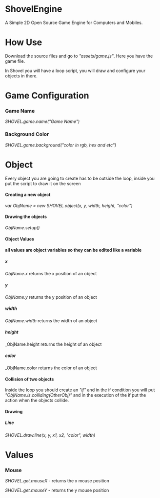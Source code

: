 # ShovelEngine

A Simple 2D Open Source Game Engine for Computers and Mobiles.

# How Use

Download the source files and go to _"assets/game.js"_. Here you have the game file.

In Shovel you will have a loop script, you will draw and configure your objects in there.

# Game Configuration

### Game Name

_SHOVEL.game.name("Game Name")_

### Background Color

_SHOVEL.game.background("color in rgb, hex and etc")_

# Object

Every object you are going to create has to be outside the loop, inside you put the script to draw it on the screen

#### Creating a new object

_var ObjName = new SHOVEL.object(x, y, width, height, "color")_

#### Drawing the objects

_ObjName.setup()_

#### Object Values

#### all values are object variables so they can be edited like a variable

##### x

_ObjName.x_ returns the x position of an object

##### y

_ObjName.y_ returns the y position of an object

##### width

_ObjName.width_ returns the width of an object

##### height

_ObjName.height returns the height of an object

##### color

_ObjName.color returns the color of an object

#### Collision of two objects

Inside the loop you should create an _"if"_ and in the if condition you will put _"ObjName.is.colliding(OtherObj)"_ and in the execution of the if put the action when the objects collide.

#### Drawing

##### Line

_SHOVEL.draw.line(x, y, x1, x2, "color", width)_

# Values

### Mouse

_SHOVEL.get.mouseX_ - returns the x mouse position

_SHOVEL.get.mouseY_ - returns the y mouse position
